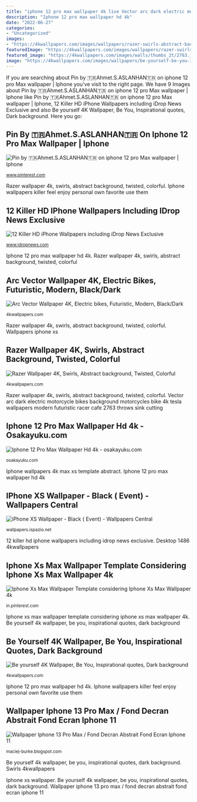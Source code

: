 ```yaml
---
title: "iphone 12 pro max wallpaper 4k live Vector arc dark electric motorcycle bikes background motorcycles bike 4k tesla wallpapers modern futuristic racer cafe 2763 throws sink cutting"
description: "Iphone 12 pro max wallpaper hd 4k"
date: "2022-06-27"
categories:
- "Uncategorized"
images:
- "https://4kwallpapers.com/images/wallpapers/razer-swirls-abstract-background-twisted-colorful-2560x1440-4446.jpg"
featuredImage: "https://4kwallpapers.com/images/wallpapers/razer-swirls-abstract-background-twisted-colorful-2560x1440-4446.jpg"
featured_image: "https://4kwallpapers.com/images/walls/thumbs_2t/2763.jpg"
image: "https://4kwallpapers.com/images/wallpapers/be-yourself-be-you-inspirational-quotes-dark-background-1366x768-1486.jpg"
---
```


If you are searching about Pin by 🇹🇷Ahmet.S.ASLANHAN🇹🇷 on iphone 12 pro Max wallpaper | Iphone you've visit to the right page. We have 9 Images about Pin by 🇹🇷Ahmet.S.ASLANHAN🇹🇷 on iphone 12 pro Max wallpaper | Iphone like Pin by 🇹🇷Ahmet.S.ASLANHAN🇹🇷 on iphone 12 pro Max wallpaper | Iphone, 12 Killer HD iPhone Wallpapers including iDrop News Exclusive and also Be yourself 4K Wallpaper, Be You, Inspirational quotes, Dark background. Here you go:

## Pin By 🇹🇷Ahmet.S.ASLANHAN🇹🇷 On Iphone 12 Pro Max Wallpaper | Iphone

![Pin by 🇹🇷Ahmet.S.ASLANHAN🇹🇷 on iphone 12 pro Max wallpaper | Iphone](https://i.pinimg.com/736x/4c/80/b9/4c80b9f560a9174d654d1791fefb236d.jpg "Papeis protecao tela")

<small>www.pinterest.com</small>

Razer wallpaper 4k, swirls, abstract background, twisted, colorful. Iphone wallpapers killer feel enjoy personal own favorite use them

## 12 Killer HD IPhone Wallpapers Including IDrop News Exclusive

![12 Killer HD iPhone Wallpapers including iDrop News Exclusive](https://cdn.idropnews.com/wp-content/uploads/2016/12/13123308/wallpaper-6.jpg "12 killer hd iphone wallpapers including idrop news exclusive")

<small>www.idropnews.com</small>

Iphone 12 pro max wallpaper hd 4k. Razer wallpaper 4k, swirls, abstract background, twisted, colorful

## Arc Vector Wallpaper 4K, Electric Bikes, Futuristic, Modern, Black/Dark

![Arc Vector Wallpaper 4K, Electric bikes, Futuristic, Modern, Black/Dark](https://4kwallpapers.com/images/walls/thumbs_2t/2763.jpg "Swirls 4kwallpapers")

<small>4kwallpapers.com</small>

Razer wallpaper 4k, swirls, abstract background, twisted, colorful. Wallpapers iphone xs

## Razer Wallpaper 4K, Swirls, Abstract Background, Twisted, Colorful

![Razer Wallpaper 4K, Swirls, Abstract background, Twisted, Colorful](https://4kwallpapers.com/images/wallpapers/razer-swirls-abstract-background-twisted-colorful-2560x1440-4446.jpg "Swirls 4kwallpapers")

<small>4kwallpapers.com</small>

Razer wallpaper 4k, swirls, abstract background, twisted, colorful. Vector arc dark electric motorcycle bikes background motorcycles bike 4k tesla wallpapers modern futuristic racer cafe 2763 throws sink cutting

## Iphone 12 Pro Max Wallpaper Hd 4k - Osakayuku.com

![Iphone 12 Pro Max Wallpaper Hd 4k - osakayuku.com](https://i.pinimg.com/originals/a5/be/4e/a5be4ebecde6fe5019e8fde924d09928.png "12 killer hd iphone wallpapers including idrop news exclusive")

<small>osakayuku.com</small>

Iphone wallpapers 4k max xs template abstract. Iphone 12 pro max wallpaper hd 4k

## IPhone XS Wallpaper - Black ( Event) - Wallpapers Central

![iPhone XS Wallpaper - Black ( Event) - Wallpapers Central](https://wallpapers.ispazio.net/wp-content/uploads/2018/09/1-2.png "Papeis protecao tela")

<small>wallpapers.ispazio.net</small>

12 killer hd iphone wallpapers including idrop news exclusive. Desktop 1486 4kwallpapers

## Iphone Xs Max Wallpaper Template Considering Iphone Xs Max Wallpaper 4k

![Iphone Xs Max Wallpaper Template considering Iphone Xs Max Wallpaper 4k](https://i.pinimg.com/736x/08/83/5f/08835fa4e8416842f35312517a546b47.jpg "Iphone 12 pro max wallpaper hd 4k")

<small>in.pinterest.com</small>

Iphone xs max wallpaper template considering iphone xs max wallpaper 4k. Be yourself 4k wallpaper, be you, inspirational quotes, dark background

## Be Yourself 4K Wallpaper, Be You, Inspirational Quotes, Dark Background

![Be yourself 4K Wallpaper, Be You, Inspirational quotes, Dark background](https://4kwallpapers.com/images/wallpapers/be-yourself-be-you-inspirational-quotes-dark-background-1366x768-1486.jpg "Be yourself 4k wallpaper, be you, inspirational quotes, dark background")

<small>4kwallpapers.com</small>

Iphone 12 pro max wallpaper hd 4k. Iphone wallpapers killer feel enjoy personal own favorite use them

## Wallpaper Iphone 13 Pro Max / Fond Decran Abstrait Fond Ecran Iphone 11

![Wallpaper Iphone 13 Pro Max / Fond Decran Abstrait Fond Ecran Iphone 11](https://lh5.googleusercontent.com/proxy/2IjKs1l8OuUBQnP-3bvGYd7yzxP2n0QZ7fA6bvQvrP3dzPUHt3U4MzZ2FzT4TpEUTeEvjPxosEsVNupPNKI5xz33j4i98AEY69qeagfNSyuW2-_k4mzDJ2HUKA=w1200-h630-p-k-no-nu "Iphone 12 pro max wallpaper hd 4k")

<small>maciej-burke.blogspot.com</small>

Be yourself 4k wallpaper, be you, inspirational quotes, dark background. Swirls 4kwallpapers

Iphone xs wallpaper. Be yourself 4k wallpaper, be you, inspirational quotes, dark background. Wallpaper iphone 13 pro max / fond decran abstrait fond ecran iphone 11
